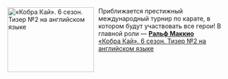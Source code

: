<!--2025-01-09 11:00:13-->
<div class="yb">
  <div class="rss smaller1 kino_kino"><a href="https://www.kino-teatr.ru/video/45077/" title="«Кобра Кай». 6 сезон. Тизер №2 на английском языке"><img src="https://www.kino-teatr.ru/video/7/7/45077/poster.jpg" width="196" height="147" align="left" hspace="5" style="margin: 0px 10px 0px 5px" alt="«Кобра Кай». 6 сезон. Тизер №2 на английском языке"/></a>Приближается престижный международный турнир по карате, в котором будут участвовать все герои&#33; В главной роли — <a href=https://www.kino-teatr.ru/kino/acter/m/hollywood/81255/works/ target=_blank><strong>Ральф Маккио</strong></a> <br><a class="light" href="https://www.kino-teatr.ru/video/45077/">«Кобра Кай». 6 сезон. Тизер №2 на английском языке</a></div>
</div>
